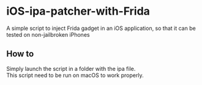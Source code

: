 # iOS-ipa-patcher-with-Frida
A simple script to inject Frida gadget in an iOS application, so that it can be tested on non-jailbroken iPhones  

## How to
Simply launch the script in a folder with the ipa file.  
This script need to be run on macOS to work properly.
